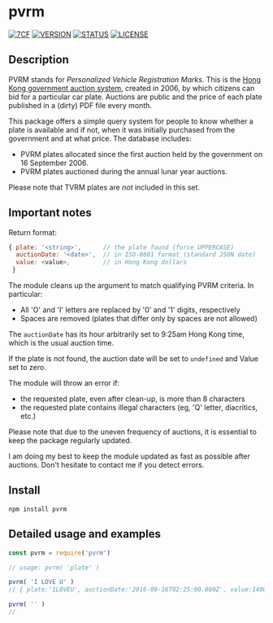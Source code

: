 # pvrm
[![7CF](https://img.shields.io/static/v1?label=by&message=7cf148fd&color=fc7&style=flat)](https://7cf148fd.wordpress.com/about-en/) [![VERSION](https://img.shields.io/github/package-json/v/7cf148fd/pvrm)](https://github.com/7cf148fd/pvrm) [![STATUS](https://img.shields.io/static/v1?label=status&message=public&color=191&style=flat)]() [![LICENSE](https://img.shields.io/static/v1?label=license&message=MIT&color=777&style=flat)](https://opensource.org/licenses/MIT)

## Description

PVRM stands for *Personalized Vehicle Registration Marks*. This is the [Hong Kong government auction system](https://www.td.gov.hk/en/public_services/vehicle_registration_mark/index.html), created in 2006, by which citizens can bid for a particular car plate. Auctions are public and the price of each plate published in a (dirty) PDF file every month.

This package offers a simple query system for people to know whether a plate is available and if not, when it was initially purchased from the government and at what price. The database includes:
* PVRM plates allocated since the first auction held by the government on 16 September 2006.
* PVRM plates auctioned during the annual lunar year auctions.

Please note that TVRM plates are *not* included in this set.

## Important notes

Return format:
```js
{ plate: '<string>',      // the plate found (force UPPERCASE)
  auctionDate: '<date>',  // in ISO-8601 format (standard JSON date)
  value: <value>,         // in Hong Kong dollars
 }
```

The module cleans up the argument to match qualifying PVRM criteria. In particular:
* All 'O' and 'I' letters are replaced by '0' and '1' digits, respectively
* Spaces are removed (plates that differ only by spaces are not allowed)

The `auctionDate` has its hour arbitrarily set to 9:25am Hong Kong time, which is the usual auction time.

If the plate is not found, the auction date will be set to `undefined` and Value set to zero.

The module will throw an error if:
* the requested plate, even after clean-up, is more than 8 characters
* the requested plate contains illegal characters (eg, 'Q' letter, diacritics, etc.)

Please note that due to the uneven frequency of auctions, it is essential to keep the package regularly updated.

I am doing my best to keep the module updated as fast as possible after auctions.
Don't hesitate to contact me if you detect errors.

## Install

`npm install pvrm`

## Detailed usage and examples

```js
const pvrm = require('pvrm')

// usage: pvrm( 'plate' )

pvrm( 'I LOVE U' )
// { plate:'1L0VEU', auctionDate:'2016-09-16T02:25:00.000Z', value:1400000 }

pvrm( '' )
// 

```
